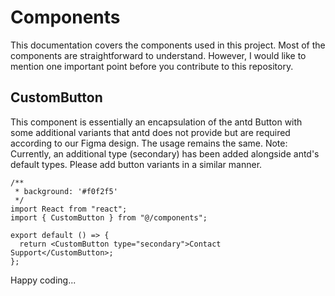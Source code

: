 # Components

This documentation covers the components used in this project. Most of the components are straightforward to understand. However, I would like to mention one important point before you contribute to this repository.

## CustomButton

This component is essentially an encapsulation of the antd Button with some additional variants that antd does not provide but are required according to our Figma design. The usage remains the same.
Note: Currently, an additional type (secondary) has been added alongside antd's default types. Please add button variants in a similar manner.

```tsx
/**
 * background: '#f0f2f5'
 */
import React from "react";
import { CustomButton } from "@/components";

export default () => {
  return <CustomButton type="secondary">Contact Support</CustomButton>;
};
```

Happy coding...
